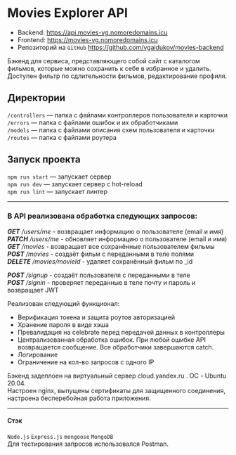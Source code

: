 # Movies Explorer API
- Backend: https://api.movies-vg.nomoredomains.icu  
- Frontend: https://movies-vg.nomoredomains.icu  
- Репозиторий на `GitHub` https://github.com/vgaidukov/movies-backend

Бэкенд для сервиса, представляющего собой сайт с каталогом фильмов, которые можно сохранить к себе в избранное и удалить.
Доступен фильтр по сдлительности фильмов, редактирование профиля.

## Директории

`/controllers` — папка с файлами контроллеров пользователя и карточки   
`/errors` — папка с файлами ошибок и их обработчиками  
`/models` — папка с файлами описания схем пользователя и карточки  
`/routes` — папка с файлами роутера  

## Запуск проекта

`npm run start` — запускает сервер   
`npm run dev` — запускает сервер с hot-reload  
`npm run lint` — запускает линтер
____
### В API реализована обработка следующих запросов:

***GET*** */users/me* - возвращает информацию о пользователе (email и имя)  
***PATCH*** */users/me* - обновляет информацию о пользователе (email и имя)  
***GET*** */movies* - возвращает все сохранённые пользователем фильмы  
***POST*** */movies* - создаёт фильм с переданными в теле полями  
***DELETE*** */movies/movieId* - удаляет сохранённый фильм по _id

***POST*** */signup* - создаёт пользователя с переданными в теле  
***POST*** */signin* - проверяет переданные в теле почту и пароль и возвращает JWT

Реализован следующий функционал:
- Верификация токена и защита роутов авторизацией
- Хранение пароля в виде хэша
- Превалидация на celebrate перед передачей данных в контроллеры
- Централизованная обработка ошибок. При любой ошибке API возвращается сообщение. Все обработчики завершаются catch.
- Логирование
- Ограничение на кол-во запросов с одного IP  

Бэкенд задеплоен на виртуальный сервер cloud.yandex.ru . ОС - Ubuntu 20.04.  
Настроен nginx, выпущены сертификаты для защищенного соединения, настроена бесперебойная работа приложения.
____
#### Стэк
`Node.js` `Express.js` `mongoose` `MongoDB`  
Для тестирования запросов использовался Postman.
